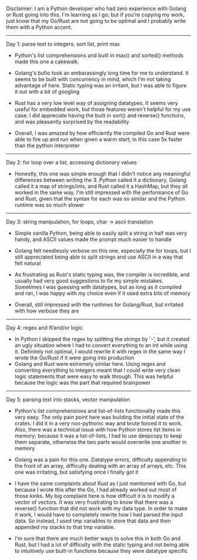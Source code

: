 Disclaimer: I am a Python developer who had zero experience with Golang or Rust going into this. I'm learning as I go; but if you're copying my work, just know that my Go/Rust are not going to be optimal and I probably write them with a Python accent.
***
Day 1: parse text to integers, sort list, print max
  - Python's list comprehensions and built in max() and sorted() methods made this one a cakewalk.
  - Golang's bufio took an embarassingly long time for me to understand. It seems to be built with concurrency in mind, which I'm not taking advantage of here. Static typing was an irritant, but I was able to figure it out with a bit of googling
  - Rust has a very low level way of assigning datatypes. It seems very useful for embedded work, but those features weren't helpful for my use case. I did appreciate having the built in sort() and reverse() functions, and was pleasantly surprised by the readability

  - Overall, I was amazed by how efficiently the compiled Go and Rust were able to fire up and run when given a warm start; in this case 5x faster than the python interpreter
***
Day 2: for loop over a list, accessing dictionary values
- Honestly, this one was simple enough that I didn't notice any meaningful differences between writing the 3. Python called it a dictionary, Golang called it a map of strings/ints, and Rust called it a HashMap, but they all worked in the same way. I'm still impressed with the performance of Go and Rust, given that the syntax for each was so similar and the Python runtime was so much slower
***
Day 3: string manipulation, for loops, char -> ascii translation
- Simple vanilla Python, being able to easily split a string in half was very handy, and ASCII values made the prompt much easier to handle
- Golang felt needlessly verbose on this one, especially the for loops, but I still appreciated being able to split strings and use ASCII in a way that felt natural
- As frustrating as Rust's static typing was, the compiler is incredible, and usually had very good suggestions to fix my simple mistakes. Sometimes I was guessing with datatypes, but as long as it compiled and ran, I was happy with my choice even if it used extra bits of memory

- Overall, still impressed with the runtimes for Golang/Rust, but irritated with how verbose they are
***
Day 4: regex and if/and/or logic
- In Python I skipped the regex by splitting the strings by '-', but it created an ugly situation where I had to convert everything to an int while using it. Definitely not optimal, I would rewrite it with regex in the same way I wrote the Go/Rust if it were going into production
- Golang and Rust were extremely similar here. Using regex and converting everything to integers meant that I could write very clean logic statements that were easy to walk through. This was helpful because the logic was the part that required brainpower
***
Day 5: parsing text into stacks, vector manipulation
- Python's list comprehensions and list-of-lists functionality made this very easy. The only pain point here was building the initial state of the crates. I did it in a very non-pythonic way and brute forced it to work. Also, there was a technical issue with how Python stores list items in memory; because it was a list-of-lists, I had to use deepcopy to keep them separate, otherwise the two parts would overwrite one another in memory
- Golang was a pain for this one. Datatype errors, difficulty appending to the front of an array, difficulty dealing with an array of arrays, etc. This one was irritating, but satisfying once I finally got it
- I have the same complaints about Rust as I just mentioned with Go, but because I wrote this after the Go, I had already worked out most of those kinks. My big complaint here is how difficult it is to modify a vector of vectors. It was very frustrating to know that there was a reverse() function that did not work with my data type. In order to make it work, I would have to completely rewrite how I had parsed the input data. So instead, I used tmp variables to store that data and then appended my stacks to that tmp variable.

- I'm sure that there are much better ways to solve this in both Go and Rust, but I had a lot of difficulty with the static typing and not being able to intuitively use built-in functions because they were datatype specific
